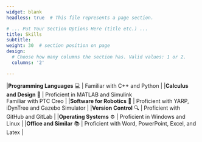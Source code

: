 ```yaml
---
widget: blank
headless: true  # This file represents a page section.

# ... Put Your Section Options Here (title etc.) ...
title: Skills
subtitle:
weight: 30  # section position on page
design:
  # Choose how many columns the section has. Valid values: 1 or 2.
  columns: '2'

---
```


|**Programming Languages** 💻 | Familiar with C++ and Python |
|**Calculus and Design** 🔧 | Proficient in MATLAB and Simulink <br> Familiar with PTC Creo |
|**Software for Robotics** 🤖 | Proficient with YARP, iDynTree and Gazebo Simulator |
|**Version Control** 🔍 | Proficient with GitHub and GitLab |
|**Operating Systems** ⚙️ | Proficient in Windows and Linux |
|**Office and Similar** 📚 | Proficient with Word, PowerPoint, Excel, and Latex |
